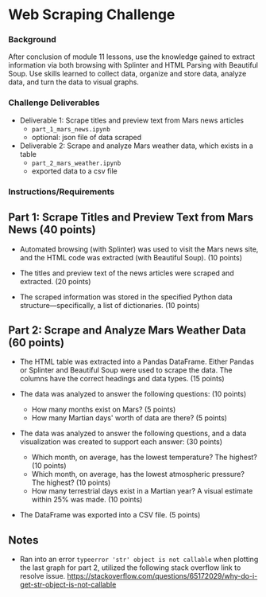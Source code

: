 # Web Scraping Challenge
### Background
After conclusion of module 11 lessons, use the knowledge gained to extract information via both 
browsing with Splinter and HTML Parsing with Beautiful Soup. Use skills learned to collect data,
organize and store data, analyze data, and turn the data to visual graphs.

### Challenge Deliverables
* Deliverable 1: Scrape titles and preview text from Mars news articles 
    - `part_1_mars_news.ipynb`
    - optional: json file of data scraped
* Deliverable 2: Scrape and analyze Mars weather data, which exists in a table
    - `part_2_mars_weather.ipynb`
    - exported data to a csv file

### Instructions/Requirements
## **Part 1: Scrape Titles and Preview Text from Mars News (40 points)**

* Automated browsing (with Splinter) was used to visit the Mars news site, and
the HTML code was extracted (with Beautiful Soup). (10 points)

* The titles and preview text of the news articles were scraped and extracted. (20 points)

* The scraped information was stored in the specified Python data structure—specifically, a list of dictionaries. (10 points)

## **Part 2: Scrape and Analyze Mars Weather Data (60 points)**

* The HTML table was extracted into a Pandas DataFrame. Either Pandas or Splinter and Beautiful Soup were used to scrape the data. The columns have the correct headings and data types. (15 points)

* The data was analyzed to answer the following questions: (10 points)

    * How many months exist on Mars? (5 points)
    * How many Martian days' worth of data are there? (5 points)

* The data was analyzed to answer the following questions, and a data visualization was created to support each answer: (30 points)

    * Which month, on average, has the lowest temperature? The highest? (10 points)
    * Which month, on average, has the lowest atmospheric pressure? The highest? (10 points)
    * How many terrestrial days exist in a Martian year? A visual estimate within 25% was made. (10 points)

* The DataFrame was exported into a CSV file. (5 points)

## Notes
* Ran into an error `typeerror 'str' object is not callable` when plotting the last graph for part 2,
utilized the following stack overflow link to resolve issue.
https://stackoverflow.com/questions/65172029/why-do-i-get-str-object-is-not-callable
